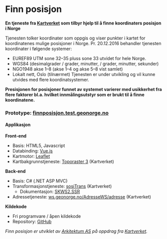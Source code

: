 # Finn posisjon
**En tjeneste fra [Kartverket](https://kartverket.no) som tilbyr hjelp til å finne koordinaters posisjon i Norge**

Tjenesten tolker koordinater som oppgis og viser punkter i kartet for koordinatenes mulige posisjoner i Norge. Pr. 20.12.2016 behandler tjenesten koordinater i følgende systemer:

* EUREF89 UTM sone 32–35 pluss sone 33 utvidet for hele Norge.
* WGS84 (desimalgrader / grader, minutter, / grader, minutter, sekunder)
* NGO1948 akse 1–8 (akse 1–4 og akse 5–8 vist samlet)
* Lokalt nett, Oslo (tilnærmet)
Tjenesten er under utvikling og vil kunne utvides med flere koordinatsystemer.

**Presisjonen for posisjoner funnet av systemet varierer med usikkerhet fra flere faktorer bl.a. hvilket innmålingsutstyr som er brukt til å finne koordinatene.**

### Prototype: [finnposisjon.test.geonorge.no](http://finnposisjon.test.geonorge.no/)

#### Applikasjon

**Front-end**

* Basis: HTML5, Javascript
* Databinding: [Vue.js](https://vuejs.org/)
* Kartmotor: [Leaflet](http://leafletjs.com/)
* Kartbakgrunnstjeneste: [Toporaster 3](https://kartkatalog.geonorge.no/metadata/kartverket/toporaster-3-wms-cache/2070733b-272f-4f49-9e2d-33357b28d9d1) (Kartverket)
 
**Back-end**

* Basis: C# (.NET ASP MVC)
* Transformasjonstjeneste: [sosiTrans](https://kartkatalog.geonorge.no/metadata/uuid/b0a3c1e7-36a8-4329-9c78-e8722145fb40) (Kartverket)
    * Dokumentasjon: [SKWS2.SSR](https://baat.geonorge.no/skdokbaat/WEBSERVICES/SKWS2.SSR/index.html)
* Adressetjeneste: [ws.geonorge.no/AdresseWS/adresse](http://ws.geonorge.no/AdresseWS/adresse/) (Kartverket)

**Kildekode**

* Fri programvare / åpen kildekode
* Repository:  [GitHub](https://github.com/kartverket/finnposisjon)


*Finn posisjon er utviklet av [Arkitektum AS](http://www.arkitektum.no/) på oppdrag fra [Kartverket](https://kartverket.no).*
